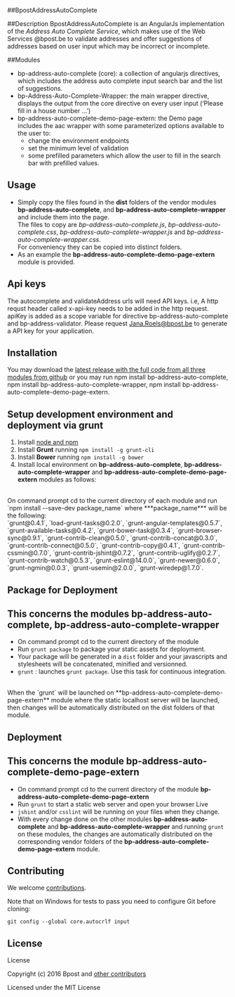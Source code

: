 
##BpostAddressAutoComplete

##Description
BpostAddressAutoComplete is an AngularJs implementation of the *Address Auto Complete Service*, which makes use of the Web Services @bpost.be to validate addresses and offer suggestions of addresses based on user input which may be incorrect or incomplete.


##Modules 
* bp-address-auto-complete (core): a collection of angularjs directives, which includes the address auto complete input search bar and the list of suggestions. 
* bp-Address-Auto-Complete-Wrapper: the main wrapper directive, displays the output from the core directive on every user input  (‘Please fill in a house number …’)
* bp-address-auto-complete-demo-page-extern: the Demo page includes the aac wrapper with some parameterized options available to the user to:
    * change the environment endpoints 
    * set the minimum level of validation 
    * some prefilled parameters which allow the user to fill in the search bar with prefilled values.

## Usage
* Simply copy the files found in the **dist** folders of the vendor modules
 **bp-address-auto-complete**, and **bp-address-auto-complete-wrapper**
 and include them into the page.
<br/> The files to copy are *bp-address-auto-complete.js*, *bp-address-auto-complete.css*, 
 *bp-address-auto-complete-wrapper.js* and *bp-address-auto-complete-wrapper.css*. 
<br/> For conveniency they can be copied into distinct folders. 
* As an example the **bp-address-auto-complete-demo-page-extern** module is provided.

## Api keys
The autocomplete and validateAddress urls will need API keys. i.e, A http requst header called x-api-key needs to be added in the http request. apiKey is added as a scope variable for directive bp-address-auto-complete and bp-address-validator.
Please request Jana.Roels@bpost.be to generate a API key for your application.

## Installation 
You may download the [latest release with the full code from all three modules from github](https://github.com/bpost/AddressValidation-QuickAddressSearchBar)
or you may run npm install bp-address-auto-complete, npm install bp-address-auto-complete-wrapper, npm install bp-address-auto-complete-demo-page-extern.

## Setup development environment and deployment via grunt
1. Install [node and npm](http://www.nodejs.org)
2. Install **Grunt** running `npm install -g grunt-cli` 
3. Install **Bower** running `npm install -g bower` 
4. Install local environment on **bp-address-auto-complete**, **bp-address-auto-complete-wrapper**
   and **bp-address-auto-complete-demo-page-extern** modules as follows: 
<br/>
  On command prompt cd to the current directory of each module and run `npm install --save-dev package_name`
    where ***package_name*** will be the following:
   <br/> 
 `grunt@0.4.1`, `load-grunt-tasks@0.2.0`, `grunt-angular-templates@0.5.7`, `grunt-available-tasks@0.4.2`, `grunt-bower-task@0.3.4`, `grunt-browser-sync@0.9.1`, `grunt-contrib-clean@0.5.0`, `grunt-contrib-concat@0.3.0`, `grunt-contrib-connect@0.5.0`, `grunt-contrib-copy@0.4.1`, `grunt-contrib-cssmin@0.7.0`, `grunt-contrib-jshint@0.7.2`, `grunt-contrib-uglify@0.2.7`, `grunt-contrib-watch@0.5.3`, `grunt-eslint@14.0.0`, `grunt-newer@0.6.0`, `grunt-ngmin@0.0.3`, `grunt-usemin@2.0.0`, `grunt-wiredep@1.7.0`. 
  
## Package for Deployment
## This concerns the modules bp-address-auto-complete, bp-address-auto-complete-wrapper
* On command prompt cd to the current directory of the module 
* Run `grunt package` to package your static assets for deployment.
* Your package will be generated in a `dist` folder and your javascripts and stylesheets will be concatenated, minified and versionned.
* `grunt` : launches `grunt package`. Use this task for continuous integration. 
<br/>
  When the `grunt` will be launched on **bp-address-auto-complete-demo-page-extern** module 
  where the static localhost server will be launched,
  then changes will be automatically distributed on the dist folders of that module.
  
## Deployment 
## This concerns the module bp-address-auto-complete-demo-page-extern
* On command prompt cd to the current directory of the module **bp-address-auto-complete-demo-page-extern**
* Run `grunt` to start a static web server and open your browser Live
* `jshint` and/or `csslint` will be running on your files when they change.
* With every change done on the other modules **bp-address-auto-complete** and **bp-address-auto-complete-wrapper** and running `grunt` on these modules,
  the changes are automatically distributed on the corresponding vendor folders of the **bp-address-auto-complete-demo-page-extern** module.
  
## Contributing

We welcome [contributions](https://github.com/bpost/AddressValidation-QuickAddressSearchBar/graphs/contributors).

Note that on Windows for tests to pass you need to configure Git before cloning:

```
git config --global core.autocrlf input
```

## License

License

Copyright (c) 2016 Bpost and [other contributors](https://github.com/bpost/AddressValidation-QuickAddressSearchBar/graphs/contributors)

Licensed under the MIT License

